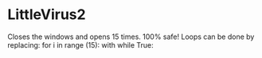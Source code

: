 # LittleVirus2
Closes the windows and opens 15 times. 100% safe!
Loops can be done by replacing: for i in range (15): with while True:

